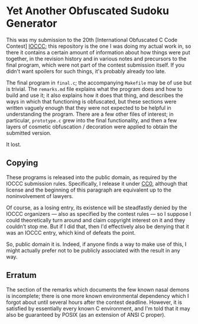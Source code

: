 Yet Another Obfuscated Sudoku Generator
=======================================

This was my submission to the 20th [International Obfuscated C Code
Contest] [IOCCC]; this repository is the one I was doing my actual
work in, so there it contains a certain amount of information about
how things were put together, in the revision history and in various
notes and precursors to the final program, which were not part of the
contest submission itself.  If you didn't want spoilers for such
things, it's probably already too late.

  [IOCCC]: http://www.ioccc.org

The final program in `final.c`; the accompanying `Makefile` may be of
use but is trivial.  The `remarks.md` file explains what the program
does and how to build and use it; it also explains how it does that
thing, and describes the ways in which that functioning is obfuscated,
but these sections were written vaguely enough that they were not
expected to be helpful in understanding the program.  There are a few
other files of interest; in particular, `prototype.c` grew into the
final functionality, and then a few layers of cosmetic obfuscation /
decoration were applied to obtain the submitted version.

It lost.


Copying
-------

These programs is released into the public domain, as required by the
IOCCC submission rules.  Specifically, I release it under [CC0],
although that license and the beginning of this paragraph are
equivalent up to the noninvolvement of lawyers.

Of course, as a losing entry, its existence will be steadfastly denied
by the IOCCC organizers — also as specified by the contest rules — so
I suppose I could theoretically turn around and claim copyright
interest on it and they couldn't stop me.  But if I did that, then I'd
effectively also be denying that it was an IOCCC entry, which kind of
defeats the point.

So, public domain it is.  Indeed, if anyone finds a way to make use of
this, I might actually prefer not to be publicly associated with the
result in any way.

  [CC0]: http://creativecommons.org/publicdomain/zero/1.0/


Erratum
-------

The section of the remarks which documents the few known nasal demons
is incomplete; there is one more known environmental dependency which
I forgot about until several hours after the contest deadline.
However, it is satisfied by essentially every known C environment, and
I'm told that it may also be guaranteed by POSIX (as an extension of
ANSI C proper).
